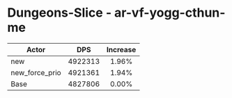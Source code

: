 # Dungeons-Slice - ar-vf-yogg-cthun-me
| Actor | DPS | Increase |
|---|:---:|:---:|
|new|4922313|1.96%|
|new_force_prio|4921361|1.94%|
|Base|4827806|0.00%|
